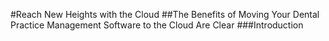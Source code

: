 #Reach New Heights with the Cloud
##The Benefits of Moving Your Dental Practice Management Software to the Cloud Are Clear
###Introduction
